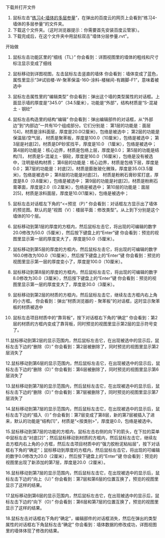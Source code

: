 下载并打开文件

1. 鼠标左击“[练习4-墙体的多层参量](http://pan.baidu.com/s/1qXknqyw)”，在弹出的百度云的网页上会看到“练习4-墙体的多层参量”的文件夹。
2. 下载这个文件夹。（这时浏览器提示：你需要首先安装百度云管家）。
3. 下载完成后，在这个文件夹中用鼠标双击"墙体分层参量.rvt"。

开始做

1. 鼠标左击功能区里的“细线（TL）”
你会看到：详图视图里的墙体的粗线和尺寸标注显示变成了细线

2. 鼠标移动到详图视图，左击鼠标左击竖直的墙体
你会看到：墙体变成了蓝色，属性里显示“3#试验楼-W-聚苯保温-160-涂料-楼梯间-有踢脚-F1”，意味着被选中

3. 鼠标左击属性里的“编辑类型”
你会看到：弹出这个墙的类型属性的对话框。上面显示墙的厚度是“345.0”（34.5厘米），功能是“外部”，结构材质是“S-混凝土 - 钢砼”

4. 鼠标左击构造里的结构“编辑”
你会看到：弹出编辑部件的对话框，从“外部边”到“内部边”一共有10个组成部分。它们分别是：
第1层的功能是：面层1[4]，材质是涂料面层，厚度是20.0(2厘米)，包络是被选中；
第2层的功能是保温层/空气层， 材质是聚苯板，厚度是100.0（10厘米），包络是被选中；
第3层是衬底[2]，材质是DP砂浆找平，厚度是10.0 （1厘米），包络是被选中；
第4层的功能是：核心边界，材质是包络上层，厚度是0.0；
第5层的功能是结构[1]， 材质是S-混凝土 - 钢砼，厚度是160.0（16厘米），包络是没有被选中，注明是结构材质；
第6层的功能是：核心边界，材质是包络下层，厚度是0.0；
第7层的功能是：衬底[2]，材质是膨胀玻化微珠，厚度是35.0(3.5厘米)，包络是被选中；
第8层的功能是衬底[2]， 材质是粉刷石膏砂浆打底，厚度是8.0（0.8厘米），包络是被选中；
第9层的功能是衬底[2]，材质是粉刷石膏罩面，厚度是2.0（0.2厘米），包络是被选中；
第10层的功能是：面层2[5]，材质是涂料面层，厚度是10.0(1厘米)，包络是被选中；

5. 鼠标左击对话框左下角的“<<预览（P）”
你会看到：对话框左方显示出了墙体的预览图。默认的是“视图（V）：楼层平面：修改类型”。从上到下分别是这个墙体的10个层。

6. 鼠标移动到第1层的厚度的方框内，然后鼠标左击它，将出现的可编辑的数字20.0修改为50.0（5厘米），然后按下键盘上的“Enter”键
你会看到：预览的视图里显示第一层的厚度变大了，厚度是50.0（5厘米）。

7. 鼠标移动到第5层的厚度的方框内，然后鼠标左击它，将出现的可编辑的数字160.0修改为100.0（10厘米），然后按下键盘上的“Enter”键
你会看到：预览的视图里显示第一层的厚度变小了，厚度是100.0（10厘米）。

8. 鼠标移动到第8层的厚度的方框内，然后鼠标左击它，将出现的可编辑的数字8.0修改为30.0（3厘米），然后按下键盘上的“Enter”键
你会看到：预览的视图里显示第一层的厚度变大了，厚度是30.0（3厘米）。

9. 鼠标移动到第2层的材质的方框内，然后鼠标左击它，继续左击方框内右上角的小方框。
你会看到：弹出“材质浏览器的 - 聚苯板”的对话框，这时显示聚苯板的材质被选中

10. 鼠标左击项目材质中的“靠背板”，按下对话框右下角的“确定”
你会看到：第2层的材质的方框内变成了靠背板，同时预览的视图里显示第2层的显示符号变了。

11.鼠标移动到第2层的显示范围内，然后鼠标左击它，在出现被选中的显示后，鼠标左击下边的“删除（D）”
你会看到：第2层被删除了，同时预览的视图里显示第2层消失了

12.鼠标移动到第6层的显示范围内，然后鼠标左击它，在出现被选中的显示后，鼠标左击下边的“删除（D）”
你会看到：第6层被删除了，同时预览的视图里显示第6层消失了

13.鼠标移动到第7层的显示范围内，然后鼠标左击它，在出现被选中的显示后，鼠标左击下边的“删除（D）”
你会看到：第7层被删除了，同时预览的视图里显示第7层消失了

14.鼠标移动到第7层的显示范围内，然后鼠标左击它，在出现被选中的显示后，鼠标左击下边的“插入（I）”
你会看到：第7层变成了第8层，新的第7层被插入了进来，默认的功能是“结构[1]”，材质是“<按类别>”，厚度是0.0，包络是被选中。 

15.鼠标移动到第7层的功能的方框内，鼠标左击右侧的向下的箭头，在下拉的菜单中鼠标左击“衬底[2]”；然后鼠标移动到材质的方框内，然后鼠标左击它，继续左击方框内右上角的小方框，然后左击项目材质中的“强力胶粉泥粘帖层”，按下对话框右下角的“确定”；鼠标移动到厚度的方框内，然后鼠标左击它，将出现的可编辑的数字0.0修改为20.0（2厘米），然后按下键盘上的“Enter”键
你会看到：预览的视图里出现了新添加的第7层，厚度是20.0（2厘米）。

16.鼠标移动到第7层的显示范围内，然后鼠标左击它，在出现被选中的显示后，鼠标左击下边的“向上（U）”
你会看到：第7层和第6层的位置互换了，预览的视图里显示了这样的结果。

17.鼠标移动到第6层的显示范围内，然后鼠标左击它，在出现被选中的显示后，鼠标左击下边的“向下（O）”
你会看到：第6层和第7层的位置互换了，预览的视图里显示了这样的结果。

18.鼠标左击对话框右下角的“确定”，编辑部件的对话框消失，然后在弹出的类型属性的对话框右下角鼠标左击“确定”
你会看到：墙体数据的修改成功，详图视图里的墙体体现了修改的结果。
